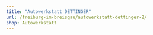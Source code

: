 ```yaml
---
title: "Autowerkstatt DETTINGER"
url: /freiburg-im-breisgau/autowerkstatt-dettinger-2/
shop: Autowerkstatt
---
```

